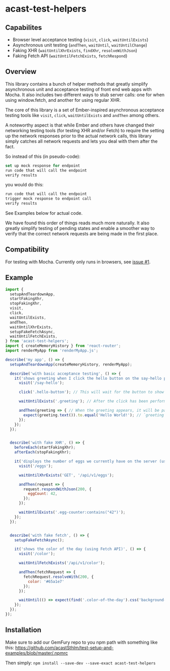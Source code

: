 # acast-test-helpers
## Capabilites
* Browser level acceptance testing (`visit`, `click`, `waitUntilExists`)
* Asynchronous unit testing (`andThen`, `waitUntil`, `waitUntilChange`)
* Faking XHR (`waitUntilXhrExists`, `findXhr`, `resolveWithJson`)
* Faking Fetch API (`waitUntilFetchExists`, `fetchRespond`)

## Overview
This library contains a bunch of helper methods that greatly simplify asynchronous unit and acceptance 
testing of front end web apps with Mocha. It also includes two different 
ways to stub server calls: one for when using window.fetch, and another for using regular XHR.

The core of this library is a set of Ember-inspired asynchronous acceptance testing tools 
like `visit`, `click`, `waitUntilExists` and `andThen` among others.
 
A noteworthy aspect is that while Ember and others have changed 
their networking testing tools (for testing XHR and/or Fetch) to 
require the setting up the network responses prior to the actual 
network calls, this library simply catches all network requests and 
lets you deal with them after the fact.
 
So instead of this (in pseudo-code):
```js
set up mock response for endpoint
run code that will call the endpoint 
verify results
```
you would do this: 
```js
run code that will call the endpoint
trigger mock response to endpoint call 
verify results
```
See Examples below for actual code. 

We have found this order of things reads much more naturally. 
It also greatly simplify testing of pending states and enable a 
smoother way to verify that the correct network requests are being made 
in the first place.
   
## Compatibility

For testing with Mocha. Currently only runs in browsers, see 
[issue #1](https://github.com/acastSthlm/acast-test-helpers/issues/1). 

## Example
```js
import {
  setupAndTeardownApp,
  startFakingXhr,
  stopFakingXhr,
  visit,
  click,
  waitUntilExists,
  andThen,
  waitUntilXhrExists,
  setupFakeFetchAsync,
  waitUntilFetchExists,
} from 'acast-test-helpers';
import { createMemoryHistory } from 'react-router';
import renderMyApp from 'renderMyApp.js';

describe('my app', () => {
  setupAndTeardownApp(createMemoryHistory, renderMyApp);

  describe('with basic acceptance testing', () => {
    it('shows greeting when I click the hello button on the say-hello page', () => {
      visit('/say-hello');

      click('.hello-button'); // This will wait for the button to show up, and then click it. Any jQuery selector will work.

      waitUntilExists('.greeting'); // After the click has been performed, this will start looking for the greeting.

      andThen(greeting => { // When the greeting appears, it will be passed as the single argument to the function passed to the following `andThen` call.
        expect(greeting.text()).to.equal('Hello World!'); // `greeting` is a jQuery object.
      });
    });
  });


  describe('with fake XHR', () => {
    beforeEach(startFakingXhr);
    afterEach(stopFakingXhr);

    it('displays the number of eggs we currently have on the server (using regular XHR)', () => {
      visit('/eggs');

      waitUntilXhrExists('GET', '/api/v1/eggs');

      andThen(request => {
        request.respondWithJson(200, {
          eggCount: 42,
        });
      });

      waitUntilExists('.egg-counter:contains("42")');
    });
  });


  describe('with fake fetch', () => {
    setupFakeFetchAsync();

    it('shows the color of the day (using Fetch API)', () => {
      visit('/color');

      waitUntilFetchExists('/api/v1/color');

      andThen(fetchRequest => {
        fetchRequest.resolveWith(200, {
          color: '#65a1e7'
        });
      });

      waitUntil(() => expect(find('.color-of-the-day').css('background-color')).to.equal('#65a1e7'));
    });
  });
});
```

## Installation
Make sure to add our GemFury repo to you npm path with something like 
this: https://github.com/acastSthlm/test-setup-and-examples/blob/master/.npmrc

Then simply:
`npm install --save-dev --save-exact acast-test-helpers`